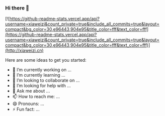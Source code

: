 ### Hi there 👋

[![https://github-readme-stats.vercel.app/api?username=xiaweizi&count_private=true&include_all_commits=true&layout=compact&bg_color=30,e96443,904e95&title_color=fff&text_color=fff](https://github-readme-stats.vercel.app/api?username=xiaweizi&count_private=true&include_all_commits=true&layout=compact&bg_color=30,e96443,904e95&title_color=fff&text_color=fff)](http://xiaweizi.cn)

Here are some ideas to get you started:

- 🔭 I’m currently working on ...
- 🌱 I’m currently learning ...
- 👯 I’m looking to collaborate on ...
- 🤔 I’m looking for help with ...
- 💬 Ask me about ...
- 📫 How to reach me: ...
- 😄 Pronouns: ...
- ⚡ Fun fact: ...

